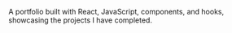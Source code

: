 A portfolio built with React, JavaScript, components, and hooks, showcasing the projects I have completed.
